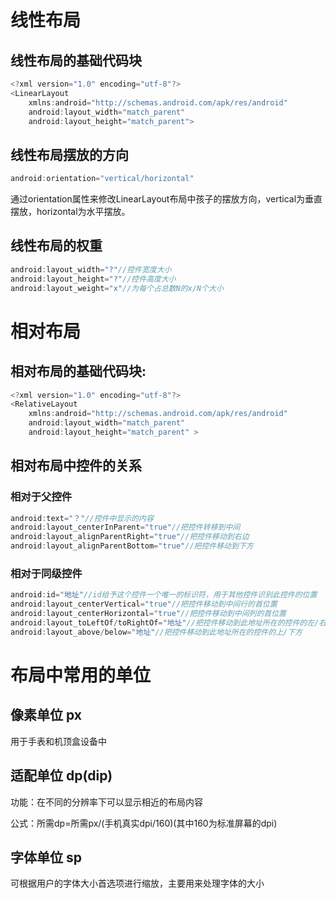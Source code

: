 # 线性布局

## 线性布局的基础代码块

```java
<?xml version="1.0" encoding="utf-8"?>
<LinearLayout
    xmlns:android="http://schemas.android.com/apk/res/android"
    android:layout_width="match_parent"
    android:layout_height="match_parent">
```

## 线性布局摆放的方向

```java
android:orientation="vertical/horizontal"
```

通过orientation属性来修改LinearLayout布局中孩子的摆放方向，vertical为垂直摆放，horizontal为水平摆放。

## 线性布局的权重

```java
android:layout_width="?"//控件宽度大小		
android:layout_height="?"//控件高度大小
android:layout_weight="x"//为每个占总数N的x/N个大小    
```

# 相对布局

## 相对布局的基础代码块:

```java
<?xml version="1.0" encoding="utf-8"?>
<RelativeLayout
    xmlns:android="http://schemas.android.com/apk/res/android"
    android:layout_width="match_parent"
    android:layout_height="match_parent" >
```

## 相对布局中控件的关系

### 相对于父控件

```java
android:text="？"//控件中显示的内容
android:layout_centerInParent="true"//把控件转移到中间
android:layout_alignParentRight="true"//把控件移动到右边
android:layout_alignParentBottom="true"//把控件移动到下方
```

### 相对于同级控件

```java
android:id="地址"//id给予这个控件一个唯一的标识符，用于其他控件识别此控件的位置
android:layout_centerVertical="true"//把控件移动到中间行的首位置
android:layout_centerHorizontal="true"//把控件移动到中间列的首位置    
android:layout_toLeftOf/toRightOf="地址"//把控件移动到此地址所在的控件的左/右方    
android:layout_above/below="地址"//把控件移动到此地址所在的控件的上/下方    
```

# 布局中常用的单位

## 像素单位 px

用于手表和机顶盒设备中

## 适配单位 dp(dip) 

 功能：在不同的分辨率下可以显示相近的布局内容 

公式：所需dp=所需px/(手机真实dpi/160)(其中160为标准屏幕的dpi)

## 字体单位 sp

可根据用户的字体大小首选项进行缩放，主要用来处理字体的大小

